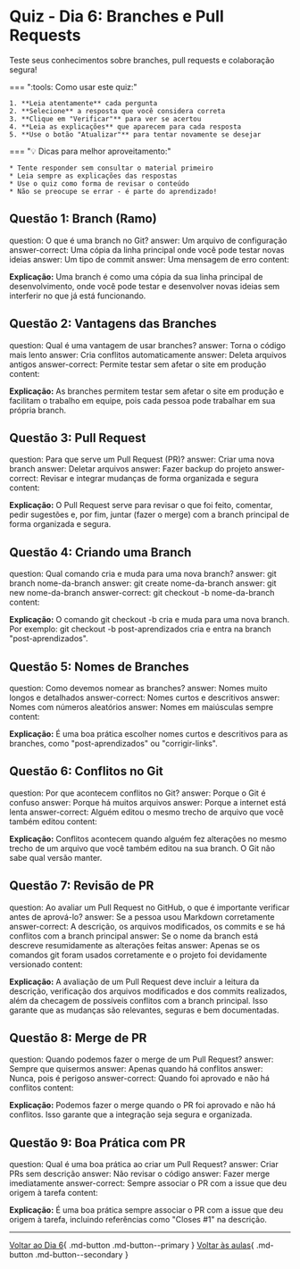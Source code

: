 # Quiz - Dia 6: Branches e Pull Requests

Teste seus conhecimentos sobre branches, pull requests e colaboração segura!

<div class="grid" markdown>

=== ":tools: Como usar este quiz:"

    1. **Leia atentamente** cada pergunta
    2. **Selecione** a resposta que você considera correta
    3. **Clique em "Verificar"** para ver se acertou
    4. **Leia as explicações** que aparecem para cada resposta
    5. **Use o botão "Atualizar"** para tentar novamente se desejar
    
=== ":bulb: Dicas para melhor aproveitamento:"

    * Tente responder sem consultar o material primeiro
    * Leia sempre as explicações das respostas
    * Use o quiz como forma de revisar o conteúdo
    * Não se preocupe se errar - é parte do aprendizado!

</div>

## Questão 1: Branch (Ramo)

<?quiz?>
question: O que é uma branch no Git?
answer: Um arquivo de configuração
answer-correct: Uma cópia da linha principal onde você pode testar novas ideias
answer: Um tipo de commit
answer: Uma mensagem de erro
content:
<p><strong>Explicação:</strong> Uma branch é como uma cópia da sua linha principal de desenvolvimento, onde você pode testar e desenvolver novas ideias sem interferir no que já está funcionando.</p>
<?/quiz?>

## Questão 2: Vantagens das Branches

<?quiz?>
question: Qual é uma vantagem de usar branches?
answer: Torna o código mais lento
answer: Cria conflitos automaticamente
answer: Deleta arquivos antigos
answer-correct: Permite testar sem afetar o site em produção
content:
<p><strong>Explicação:</strong> As branches permitem testar sem afetar o site em produção e facilitam o trabalho em equipe, pois cada pessoa pode trabalhar em sua própria branch.</p>
<?/quiz?>

## Questão 3: Pull Request

<?quiz?>
question: Para que serve um Pull Request (PR)?
answer: Criar uma nova branch
answer: Deletar arquivos
answer: Fazer backup do projeto
answer-correct: Revisar e integrar mudanças de forma organizada e segura
content:
<p><strong>Explicação:</strong> O Pull Request serve para revisar o que foi feito, comentar, pedir sugestões e, por fim, juntar (fazer o merge) com a branch principal de forma organizada e segura.</p>
<?/quiz?>

## Questão 4: Criando uma Branch

<?quiz?>
question: Qual comando cria e muda para uma nova branch?
answer: git branch nome-da-branch
answer: git create nome-da-branch
answer: git new nome-da-branch
answer-correct: git checkout -b nome-da-branch
content:
<p><strong>Explicação:</strong> O comando git checkout -b cria e muda para uma nova branch. Por exemplo: git checkout -b post-aprendizados cria e entra na branch "post-aprendizados".</p>
<?/quiz?>

## Questão 5: Nomes de Branches

<?quiz?>
question: Como devemos nomear as branches?
answer: Nomes muito longos e detalhados
answer-correct: Nomes curtos e descritivos
answer: Nomes com números aleatórios
answer: Nomes em maiúsculas sempre
content:
<p><strong>Explicação:</strong> É uma boa prática escolher nomes curtos e descritivos para as branches, como "post-aprendizados" ou "corrigir-links".</p>
<?/quiz?>

## Questão 6: Conflitos no Git

<?quiz?>
question: Por que acontecem conflitos no Git?
answer: Porque o Git é confuso
answer: Porque há muitos arquivos
answer: Porque a internet está lenta
answer-correct: Alguém editou o mesmo trecho de arquivo que você também editou
content:
<p><strong>Explicação:</strong> Conflitos acontecem quando alguém fez alterações no mesmo trecho de um arquivo que você também editou na sua branch. O Git não sabe qual versão manter.</p>
<?/quiz?>

## Questão 7: Revisão de PR

<?quiz?>
question: Ao avaliar um Pull Request no GitHub, o que é importante verificar antes de aprová-lo?
answer: Se a pessoa usou Markdown corretamente
answer-correct: A descrição, os arquivos modificados, os commits e se há conflitos com a branch principal
answer: Se o nome da branch está descreve resumidamente as alterações feitas
answer: Apenas se os comandos git foram usados corretamente e o projeto foi devidamente versionado
content:
<p><strong>Explicação:</strong> A avaliação de um Pull Request deve incluir a leitura da descrição, verificação dos arquivos modificados e dos commits realizados, além da checagem de possíveis conflitos com a branch principal. Isso garante que as mudanças são relevantes, seguras e bem documentadas.</p>
<?/quiz?>

## Questão 8: Merge de PR

<?quiz?>
question: Quando podemos fazer o merge de um Pull Request?
answer: Sempre que quisermos
answer: Apenas quando há conflitos
answer: Nunca, pois é perigoso
answer-correct: Quando foi aprovado e não há conflitos
content:
<p><strong>Explicação:</strong> Podemos fazer o merge quando o PR foi aprovado e não há conflitos. Isso garante que a integração seja segura e organizada.</p>
<?/quiz?>

## Questão 9: Boa Prática com PR

<?quiz?>
question: Qual é uma boa prática ao criar um Pull Request?
answer: Criar PRs sem descrição
answer: Não revisar o código
answer: Fazer merge imediatamente
answer-correct: Sempre associar o PR com a issue que deu origem à tarefa
content:
<p><strong>Explicação:</strong> É uma boa prática sempre associar o PR com a issue que deu origem à tarefa, incluindo referências como "Closes #1" na descrição.</p>
<?/quiz?>

---

[Voltar ao Dia 6](dia_06.md){ .md-button .md-button--primary }
[Voltar às aulas](../index.md){ .md-button .md-button--secondary } 